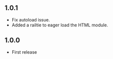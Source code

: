 ## 1.0.1

* Fix autoload issue.
* Added a railtie to eager load the HTML module.

## 1.0.0

* First release
